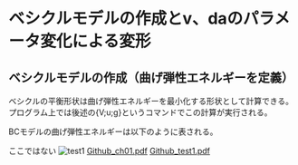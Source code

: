 # ベシクルモデルの作成とv、daのパラメータ変化による変形
## ベシクルモデルの作成（曲げ弾性エネルギーを定義）
ベシクルの平衡形状は曲げ弾性エネルギーを最小化する形状として計算できる。
プログラム上では後述の{V;u;g}というコマンドでこの計算が実行される。

BCモデルの曲げ弾性エネルギーは以下のように表される。



ここではない
![test1](ch01/Github_ch01.pdf,"test1")
[Github_ch01.pdf](https://github.com/TatsuyaEndo12/SurfaceEvolver/files/6621284/Github_ch01.pdf)
[Github_test1.pdf](https://github.com/TatsuyaEndo12/SurfaceEvolver/files/6621705/Github_test1.pdf)
